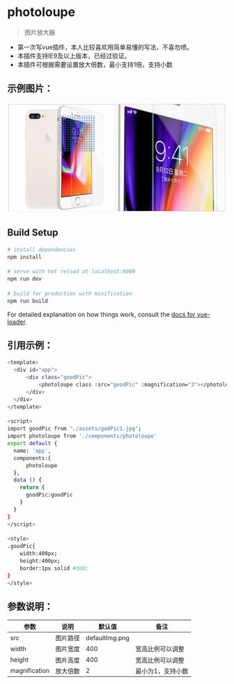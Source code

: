 # photoloupe

> 图片放大器
- 第一次写vue插件，本人比较喜欢用简单易懂的写法，不喜勿喷。
- 本插件支持IE9及以上版本，已经过验证。
- 本插件可根据需要设置放大倍数，最小支持1倍，支持小数
## 示例图片：
![image](https://raw.githubusercontent.com/xyytwz/photoloupe/master/src/assets/demo.png)
## Build Setup

``` bash
# install dependencies
npm install

# serve with hot reload at localhost:8080
npm run dev

# build for production with minification
npm run build
```


For detailed explanation on how things work, consult the [docs for vue-loader](http://vuejs.github.io/vue-loader).

## 引用示例：
``` bash
<template>
  <div id="app">
      <div class="goodPic">
          <photoloupe class :src="goodPic" :magnification="3"></photoloupe>
      </div>
  </div>
</template>

<script>
import goodPic from "./assets/godPic1.jpg";
import photoloupe from './components/photoloupe'
export default {
  name: 'app',
  components:{
      photoloupe
  },
  data () {
    return {
      goodPic:goodPic
    }
  }
}
</script>

<style>
.goodPic{
    width:400px;
    height:400px;
    border:1px solid #ddd;
}
</style>
``` 

## 参数说明：

参数 | 说明 | 默认值|备注
---|---|---|---
src | 图片路径|defaultImg.png|
width | 图片宽度|400|宽高比例可以调整
height | 图片高度|400|宽高比例可以调整
magnification|放大倍数|2|最小为1，支持小数
